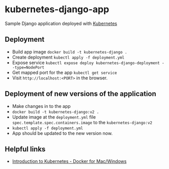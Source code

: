 # kubernetes-django-app
Sample Django application deployed with [Kubernetes](https://kubernetes.io)

## Deployment

 - Build app image `docker build -t kubernetes-django .`
 - Create deployment `kubectl apply -f deployment.yml`
 - Expose service `kubectl expose deploy kubernetes-django-deployment --type=NodePort`
 - Get mapped port for the app `kubectl get service`
 - Visit `http://localhost:<PORT>` in the browser.


## Deployment of new versions of the application
 - Make changes in to the app
 - `docker build -t kubernetes-django:v2 .`
 - Update image at the `deployment.yml` file `spec.template.spec.containers.image` to the `kubernetes-django:v2`
 - `kubectl apply -f deployment.yml`
 - App should be updated to the new version now.


## Helpful links
 - [Introduction to Kubernetes - Docker for Mac/Windows](https://www.youtube.com/watch?v=6NG_cUeuNhU)
